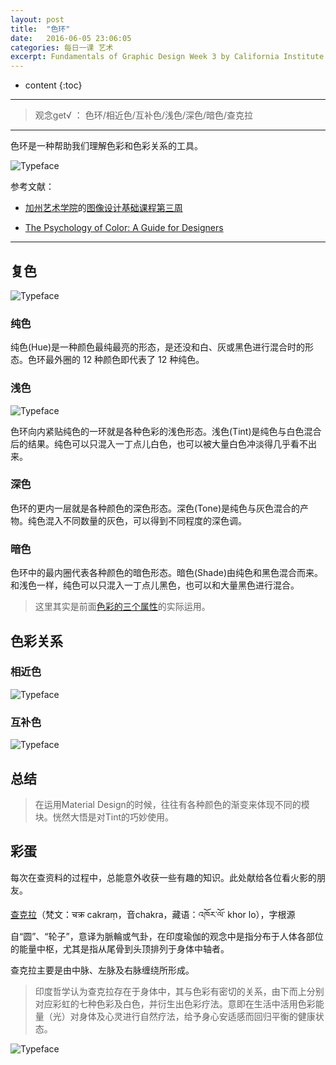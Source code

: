 ```yaml
---
layout: post
title:  "色环"
date:   2016-06-05 23:06:05
categories: 每日一课 艺术
excerpt: Fundamentals of Graphic Design Week 3 by California Institute of the Arts
---
```


* content
{:toc}

---

> 观念get√ ： 色环/相近色/互补色/浅色/深色/暗色/查克拉

---

色环是一种帮助我们理解色彩和色彩关系的工具。

![Typeface](http://o7y3ots7t.bkt.clouddn.com/2016/06/05/Screen%20Shot%202016-06-06%20at%2011.33.21%20PM.png)


参考文献：

* [加州艺术学院](https://art.calarts.edu/)的[图像设计基础课程第三周](https://www.coursera.org/learn/fundamentals-of-graphic-design/)

* [The Psychology of Color: A Guide for Designers](http://visual.ly/color-guide-designers)


---

## 复色

![Typeface](http://o7y3ots7t.bkt.clouddn.com/2016/06/05/Screen%20Shot%202016-06-06%20at%2011.02.24%20PM.png)

### 纯色

纯色(Hue)是一种颜色最纯最亮的形态，是还没和白、灰或黑色进行混合时的形态。色环最外圈的 12 种颜色即代表了 12 种纯色。

### 浅色

![Typeface](http://o7y3ots7t.bkt.clouddn.com/2016/06/05/Screen%20Shot%202016-06-06%20at%2011.01.36%20PM.png)

色环向内紧贴纯色的一环就是各种色彩的浅色形态。浅色(Tint)是纯色与白色混合后的结果。纯色可以只混入一丁点儿白色，也可以被大量白色冲淡得几乎看不出来。

### 深色

色环的更内一层就是各种颜色的深色形态。深色(Tone)是纯色与灰色混合的产物。纯色混入不同数量的灰色，可以得到不同程度的深色调。

### 暗色

色环中的最内圈代表各种颜色的暗色形态。暗色(Shade)由纯色和黑色混合而来。和浅色一样，纯色可以只混入一丁点儿黑色，也可以和大量黑色进行混合。

> 这里其实是前面[色彩的三个属性](http://daoling.github.io/2016/06/03/%E8%89%B2%E5%BD%A9%E5%9F%BA%E7%A1%80/#section-4)的实际运用。


## 色彩关系

###  相近色

![Typeface](http://o7y3ots7t.bkt.clouddn.com/2016/06/05/Screen%20Shot%202016-06-06%20at%2011.01.05%20PM.png)

###  互补色

![Typeface](http://o7y3ots7t.bkt.clouddn.com/2016/06/05/Screen%20Shot%202016-06-06%20at%2011.01.23%20PM.png)

##  总结

>  在运用Material Design的时候，往往有各种颜色的渐变来体现不同的模块。恍然大悟是对Tint的巧妙使用。

##  彩蛋

每次在查资料的过程中，总能意外收获一些有趣的知识。此处献给各位看火影的朋友。

[查克拉](https://zh.wikipedia.org/wiki/%E6%9F%A5%E5%85%8B%E6%8B%89)（梵文：चक्र cakraṃ，音chakra，藏语：འཁོར་ལོ་ khor lo），字根源自“圆”、“轮子”，意译为脈輪或气卦，在印度瑜伽的观念中是指分布于人体各部位的能量中枢，尤其是指从尾骨到头顶排列于身体中轴者。

查克拉主要是由中脉、左脉及右脉缠绕所形成。

> 印度哲学认为查克拉存在于身体中，其与色彩有密切的关系，由下而上分别对应彩虹的七种色彩及白色，并衍生出色彩疗法。意即在生活中活用色彩能量（光）对身体及心灵进行自然疗法，给予身心安适感而回归平衡的健康状态。

![Typeface](http://o7y3ots7t.bkt.clouddn.com/2016%2F06%2F05%2FScreen%20Shot%202016-06-06%20at%2011.56.05%20PM.png)
